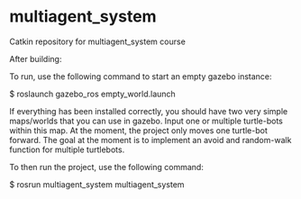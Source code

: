 # multiagent_system
Catkin repository for multiagent_system course

After building:


To run, use the following command to start an empty gazebo instance:

$ roslaunch gazebo_ros empty_world.launch

If everything has been installed correctly, you should have two very simple maps/worlds that you can use in gazebo.
Input one or multiple turtle-bots within this map. At the moment, the project only moves one turtle-bot forward.
The goal at the moment is to implement an avoid and random-walk function for multiple turtlebots.



To then run the project, use the following command:

$ rosrun multiagent_system multiagent_system

